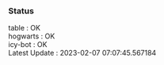 ### Status


table : OK  
hogwarts : OK  
icy-bot : OK  
Latest Update : 2023-02-07 07:07:45.567184
